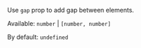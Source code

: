 Use `gap` prop to add gap between elements.

Available: `number` | `[number, number]`

By default: `undefined`
